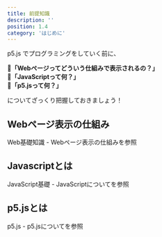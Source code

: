 ```yaml
---
title: 前提知識
description: ''
position: 1.4
category: 'はじめに'
---
```


p5.js でプログラミングをしていく前に、

**🤔「Webページってどういう仕組みで表示されるの？」**  
**🤔「JavaScriptって何？」**  
**🤔「p5.jsって何？」**

についてざっくり把握しておきましょう！

## Webページ表示の仕組み

<nuxt-link to="/web-basic_structure">Web基礎知識 - Webページ表示の仕組み</nuxt-link>を参照

## Javascriptとは

<nuxt-link to="/js-basic_about">JavaScript基礎 - JavaScriptについて</nuxt-link>を参照

## p5.jsとは

<nuxt-link to="/p5js_intro">p5.js - p5.jsについて</nuxt-link>を参照